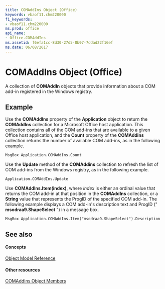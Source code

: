 ```yaml
---
title: COMAddIns Object (Office)
keywords: vbaof11.chm220000
f1_keywords:
- vbaof11.chm220000
ms.prod: office
api_name:
- Office.COMAddIns
ms.assetid: f6efa1cc-8d30-27d5-8b07-7ddad22f16ef
ms.date: 06/08/2017
---
```



# COMAddIns Object (Office)

A collection of **COMAddIn** objects that provide information about a COM add-in registered in the Windows registry.


## Example

Use the **COMAddIns** property of the **Application** object to return the **COMAddIns** collection for a Microsoft Office host application. This collection contains all of the COM add-ins that are available to a given Office host application, and the **Count** property of the **COMAddins** collection returns the number of available COM add-ins, as in the following example.


```
MsgBox Application.COMAddIns.Count
```

Use the **Update** method of the **COMAddins** collection to refresh the list of COM add-ins from the Windows registry, as in the following example.




```
Application.COMAddIns.Update
```

Use **COMAddIns.Item(index)**, where _index_ is either an ordinal value that returns the COM add-in at that position in the **COMAddIns** collection, or a **String** value that represents the ProgID of the specified COM add-in. The following example displays a COM add-in's description text and ProgID (" **msodraa9.ShapeSelect** ") in a message box.




```
MsgBox Application.COMAddIns.Item("msodraa9.ShapeSelect").Description
```


## See also


#### Concepts


[Object Model Reference](reference-object-library-reference-for-office.md)
#### Other resources


[COMAddIns Object Members](comaddins-members-office.md)

